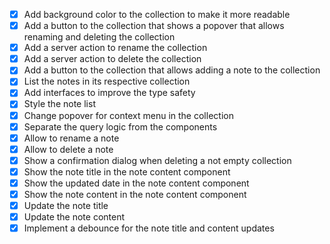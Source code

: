 - [x] Add background color to the collection to make it more readable
- [x] Add a button to the collection that shows a popover that allows renaming and deleting the collection
- [x] Add a server action to rename the collection
- [x] Add a server action to delete the collection
- [x] Add a button to the collection that allows adding a note to the collection
- [x] List the notes in its respective collection
- [x] Add interfaces to improve the type safety
- [x] Style the note list
- [x] Change popover for context menu in the collection
- [x] Separate the query logic from the components
- [x] Allow to rename a note
- [x] Allow to delete a note
- [x] Show a confirmation dialog when deleting a not empty collection
- [x] Show the note title in the note content component
- [x] Show the updated date in the note content component
- [x] Show the note content in the note content component
- [x] Update the note title
- [x] Update the note content
- [x] Implement a debounce for the note title and content updates
